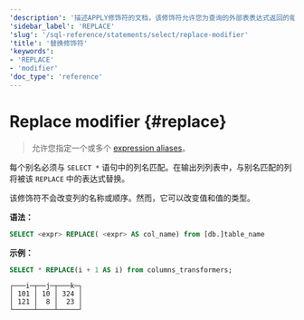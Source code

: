```yaml
---
'description': '描述APPLY修饰符的文档，该修饰符允许您为查询的外部表表达式返回的每一行调用某个函数。'
'sidebar_label': 'REPLACE'
'slug': '/sql-reference/statements/select/replace-modifier'
'title': '替换修饰符'
'keywords':
- 'REPLACE'
- 'modifier'
'doc_type': 'reference'
---
```



# Replace modifier {#replace}

> 允许您指定一个或多个 [expression aliases](/sql-reference/syntax#expression-aliases)。 

每个别名必须与 `SELECT *` 语句中的列名匹配。在输出列列表中，与别名匹配的列将被该 `REPLACE` 中的表达式替换。

该修饰符不会改变列的名称或顺序。然而，它可以改变值和值的类型。

**语法：**

```sql
SELECT <expr> REPLACE( <expr> AS col_name) from [db.]table_name
```

**示例：**

```sql
SELECT * REPLACE(i + 1 AS i) from columns_transformers;
```

```response
┌───i─┬──j─┬───k─┐
│ 101 │ 10 │ 324 │
│ 121 │  8 │  23 │
└─────┴────┴─────┘
```
